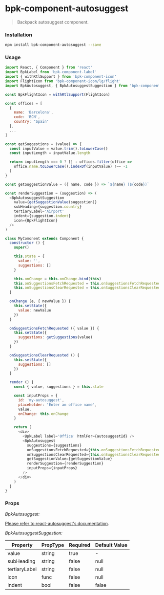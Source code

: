 # bpk-component-autosuggest

> Backpack autosuggest component.

### Installation

```sh
npm install bpk-component-autosuggest --save
```

### Usage

```js
import React, { Component } from 'react'
import BpkLabel from 'bpk-component-label'
import { withRtlSupport } from 'bpk-component-icon'
import FlightIcon from 'bpk-component-icon/lg/flight'
import BpkAutosuggest, { BpkAutosuggestSuggestion } from 'bpk-component-autosuggest'

const BpkFlightIcon = withRtlSupport(FlightIcon)

const offices = [
  {
    name: 'Barcelona',
    code: 'BCN',
    country: 'Spain'
  },
  ...
]

const getSuggestions = (value) => {
  const inputValue = value.trim().toLowerCase()
  const inputLength = inputValue.length

  return inputLength === 0 ? [] : offices.filter(office =>
    office.name.toLowerCase().indexOf(inputValue) !== -1
  )
}

const getSuggestionValue = ({ name, code }) => `${name} (${code})`

const renderSuggestion = (suggestion) => (
  <BpkAutosuggestSuggestion 
    value={getSuggestionValue(suggestion)}
    subHeading={suggestion.country}
    tertiaryLabel='Airport'
    indent={suggestion.indent}
    icon={BpkFlightIcon}
  />
)

class MyComonent extends Component {
  constructor () {
    super()

    this.state = {
      value: '',
      suggestions: []
    }

    this.onChange = this.onChange.bind(this)
    this.onSuggestionsFetchRequested = this.onSuggestionsFetchRequested.bind(this)
    this.onSuggestionsClearRequested = this.onSuggestionsClearRequested.bind(this)
  }

  onChange (e, { newValue }) {
    this.setState({
      value: newValue
    })
  }

  onSuggestionsFetchRequested ({ value }) {
    this.setState({
      suggestions: getSuggestions(value)
    })
  }

  onSuggestionsClearRequested () {
    this.setState({
      suggestions: []
    })
  }

  render () {
    const { value, suggestions } = this.state

    const inputProps = {
      id: 'my-autosuggest',
      placeholder: 'Enter an office name',
      value,
      onChange: this.onChange
    }

    return (
      <div>
        <BpkLabel label='Office' htmlFor={autosuggestId} />
        <BpkAutosuggest
          suggestions={suggestions}
          onSuggestionsFetchRequested={this.onSuggestionsFetchRequested}
          onSuggestionsClearRequested={this.onSuggestionsClearRequested}
          getSuggestionValue={getSuggestionValue}
          renderSuggestion={renderSuggestion}
          inputProps={inputProps}
        />
      </div>
    )
  }
}

```

### Props

*BpkAutosuggest:*

[Please refer to react-autosuggest's documentation](https://github.com/moroshko/react-autosuggest#props).

*BpkAutosuggestSuggestion:*

| Property          | PropType             | Required | Default Value |
| ----------------- | -------------------- | -------- | ------------- |
| value             | string               | true     | -             |
| subHeading        | string               | false    | null          |
| tertiaryLabel     | string               | false    | null          |
| icon              | func                 | false    | null          | 
| indent            | bool                 | false    | false         | 
